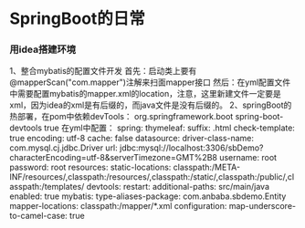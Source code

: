 # SpringBoot的日常
### 用idea搭建环境
1、整合mybatis的配置文件开发
首先：启动类上要有@mapperScan("com.mapper")注解来扫面mapper接口
然后：在yml配置文件中需要配置mybatis的mapper.xml的location，注意，这里新建文件一定要是xml，因为idea的xml是有后缀的，而java文件是没有后缀的。
2、springBoot的热部署，在pom中依赖devTools：
     <dependency>
            <groupId>org.springframework.boot</groupId>
            <artifactId>spring-boot-devtools</artifactId>
            <optional>true</optional>
      </dependency>
在yml中配置：
    spring:
      thymeleaf:
        suffix: .html
        check-template: true
        encoding: utf-8
        cache: false
      datasource:
        driver-class-name: com.mysql.cj.jdbc.Driver
        url: jdbc:mysql://localhost:3306/sbDemo?characterEncoding=utf-8&serverTimezone=GMT%2B8
        username: root
        password: root
      resources:
        static-locations: classpath:/META-INF/resources/,classpath:/resources/,classpath:/static/,classpath:/public/,classpath:/templates/
      devtools:
        restart:
          additional-paths: src/main/java
          enabled: true
    mybatis:
      type-aliases-package: com.anbaba.sbdemo.Entity
      mapper-locations: classpath:/mapper/*.xml
      configuration:
        map-underscore-to-camel-case: true


    

